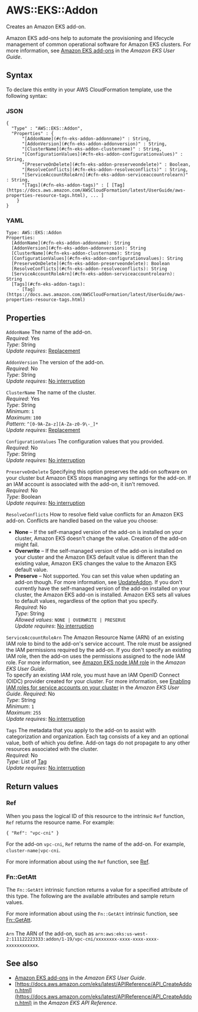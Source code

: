 # AWS::EKS::Addon<a name="aws-resource-eks-addon"></a>

Creates an Amazon EKS add\-on\.

Amazon EKS add\-ons help to automate the provisioning and lifecycle management of common operational software for Amazon EKS clusters\. For more information, see [Amazon EKS add\-ons](https://docs.aws.amazon.com/eks/latest/userguide/eks-add-ons.html) in the *Amazon EKS User Guide*\.

## Syntax<a name="aws-resource-eks-addon-syntax"></a>

To declare this entity in your AWS CloudFormation template, use the following syntax:

### JSON<a name="aws-resource-eks-addon-syntax.json"></a>

```
{
  "Type" : "AWS::EKS::Addon",
  "Properties" : {
      "[AddonName](#cfn-eks-addon-addonname)" : String,
      "[AddonVersion](#cfn-eks-addon-addonversion)" : String,
      "[ClusterName](#cfn-eks-addon-clustername)" : String,
      "[ConfigurationValues](#cfn-eks-addon-configurationvalues)" : String,
      "[PreserveOnDelete](#cfn-eks-addon-preserveondelete)" : Boolean,
      "[ResolveConflicts](#cfn-eks-addon-resolveconflicts)" : String,
      "[ServiceAccountRoleArn](#cfn-eks-addon-serviceaccountrolearn)" : String,
      "[Tags](#cfn-eks-addon-tags)" : [ [Tag](https://docs.aws.amazon.com/AWSCloudFormation/latest/UserGuide/aws-properties-resource-tags.html), ... ]
    }
}
```

### YAML<a name="aws-resource-eks-addon-syntax.yaml"></a>

```
Type: AWS::EKS::Addon
Properties: 
  [AddonName](#cfn-eks-addon-addonname): String
  [AddonVersion](#cfn-eks-addon-addonversion): String
  [ClusterName](#cfn-eks-addon-clustername): String
  [ConfigurationValues](#cfn-eks-addon-configurationvalues): String
  [PreserveOnDelete](#cfn-eks-addon-preserveondelete): Boolean
  [ResolveConflicts](#cfn-eks-addon-resolveconflicts): String
  [ServiceAccountRoleArn](#cfn-eks-addon-serviceaccountrolearn): String
  [Tags](#cfn-eks-addon-tags): 
    - [Tag](https://docs.aws.amazon.com/AWSCloudFormation/latest/UserGuide/aws-properties-resource-tags.html)
```

## Properties<a name="aws-resource-eks-addon-properties"></a>

`AddonName`  <a name="cfn-eks-addon-addonname"></a>
The name of the add\-on\.  
*Required*: Yes  
*Type*: String  
*Update requires*: [Replacement](https://docs.aws.amazon.com/AWSCloudFormation/latest/UserGuide/using-cfn-updating-stacks-update-behaviors.html#update-replacement)

`AddonVersion`  <a name="cfn-eks-addon-addonversion"></a>
The version of the add\-on\.  
*Required*: No  
*Type*: String  
*Update requires*: [No interruption](https://docs.aws.amazon.com/AWSCloudFormation/latest/UserGuide/using-cfn-updating-stacks-update-behaviors.html#update-no-interrupt)

`ClusterName`  <a name="cfn-eks-addon-clustername"></a>
The name of the cluster\.  
*Required*: Yes  
*Type*: String  
*Minimum*: `1`  
*Maximum*: `100`  
*Pattern*: `^[0-9A-Za-z][A-Za-z0-9\-_]*`  
*Update requires*: [Replacement](https://docs.aws.amazon.com/AWSCloudFormation/latest/UserGuide/using-cfn-updating-stacks-update-behaviors.html#update-replacement)

`ConfigurationValues`  <a name="cfn-eks-addon-configurationvalues"></a>
The configuration values that you provided\.  
*Required*: No  
*Type*: String  
*Update requires*: [No interruption](https://docs.aws.amazon.com/AWSCloudFormation/latest/UserGuide/using-cfn-updating-stacks-update-behaviors.html#update-no-interrupt)

`PreserveOnDelete`  <a name="cfn-eks-addon-preserveondelete"></a>
Specifying this option preserves the add\-on software on your cluster but Amazon EKS stops managing any settings for the add\-on\. If an IAM account is associated with the add\-on, it isn't removed\.  
*Required*: No  
*Type*: Boolean  
*Update requires*: [No interruption](https://docs.aws.amazon.com/AWSCloudFormation/latest/UserGuide/using-cfn-updating-stacks-update-behaviors.html#update-no-interrupt)

`ResolveConflicts`  <a name="cfn-eks-addon-resolveconflicts"></a>
How to resolve field value conflicts for an Amazon EKS add\-on\. Conflicts are handled based on the value you choose:  
+  **None** – If the self\-managed version of the add\-on is installed on your cluster, Amazon EKS doesn't change the value\. Creation of the add\-on might fail\.
+  **Overwrite** – If the self\-managed version of the add\-on is installed on your cluster and the Amazon EKS default value is different than the existing value, Amazon EKS changes the value to the Amazon EKS default value\.
+  **Preserve** – Not supported\. You can set this value when updating an add\-on though\. For more information, see [UpdateAddon](https://docs.aws.amazon.com/eks/latest/APIReference/API_UpdateAddon.html)\.
If you don't currently have the self\-managed version of the add\-on installed on your cluster, the Amazon EKS add\-on is installed\. Amazon EKS sets all values to default values, regardless of the option that you specify\.  
*Required*: No  
*Type*: String  
*Allowed values*: `NONE | OVERWRITE | PRESERVE`  
*Update requires*: [No interruption](https://docs.aws.amazon.com/AWSCloudFormation/latest/UserGuide/using-cfn-updating-stacks-update-behaviors.html#update-no-interrupt)

`ServiceAccountRoleArn`  <a name="cfn-eks-addon-serviceaccountrolearn"></a>
The Amazon Resource Name \(ARN\) of an existing IAM role to bind to the add\-on's service account\. The role must be assigned the IAM permissions required by the add\-on\. If you don't specify an existing IAM role, then the add\-on uses the permissions assigned to the node IAM role\. For more information, see [Amazon EKS node IAM role](https://docs.aws.amazon.com/eks/latest/userguide/create-node-role.html) in the *Amazon EKS User Guide*\.  
To specify an existing IAM role, you must have an IAM OpenID Connect \(OIDC\) provider created for your cluster\. For more information, see [Enabling IAM roles for service accounts on your cluster](https://docs.aws.amazon.com/eks/latest/userguide/enable-iam-roles-for-service-accounts.html) in the *Amazon EKS User Guide*\.
*Required*: No  
*Type*: String  
*Minimum*: `1`  
*Maximum*: `255`  
*Update requires*: [No interruption](https://docs.aws.amazon.com/AWSCloudFormation/latest/UserGuide/using-cfn-updating-stacks-update-behaviors.html#update-no-interrupt)

`Tags`  <a name="cfn-eks-addon-tags"></a>
The metadata that you apply to the add\-on to assist with categorization and organization\. Each tag consists of a key and an optional value, both of which you define\. Add\-on tags do not propagate to any other resources associated with the cluster\.  
*Required*: No  
*Type*: List of [Tag](https://docs.aws.amazon.com/AWSCloudFormation/latest/UserGuide/aws-properties-resource-tags.html)  
*Update requires*: [No interruption](https://docs.aws.amazon.com/AWSCloudFormation/latest/UserGuide/using-cfn-updating-stacks-update-behaviors.html#update-no-interrupt)

## Return values<a name="aws-resource-eks-addon-return-values"></a>

### Ref<a name="aws-resource-eks-addon-return-values-ref"></a>

 When you pass the logical ID of this resource to the intrinsic `Ref` function, `Ref` returns the resource name\. For example:

 `{ "Ref": "vpc-cni" }` 

For the add\-on `vpc-cni`, `Ref` returns the name of the add\-on\. For example, `cluster-name|vpc-cni`\.

For more information about using the `Ref` function, see [Ref](https://docs.aws.amazon.com/AWSCloudFormation/latest/UserGuide/intrinsic-function-reference-ref.html)\.

### Fn::GetAtt<a name="aws-resource-eks-addon-return-values-fn--getatt"></a>

The `Fn::GetAtt` intrinsic function returns a value for a specified attribute of this type\. The following are the available attributes and sample return values\.

For more information about using the `Fn::GetAtt` intrinsic function, see [Fn::GetAtt](https://docs.aws.amazon.com/AWSCloudFormation/latest/UserGuide/intrinsic-function-reference-getatt.html)\.

#### <a name="aws-resource-eks-addon-return-values-fn--getatt-fn--getatt"></a>

`Arn`  <a name="Arn-fn::getatt"></a>
The ARN of the add\-on, such as `arn:aws:eks:us-west-2:111122223333:addon/1-19/vpc-cni/xxxxxxxx-xxxx-xxxx-xxxx-xxxxxxxxxxxx`\.

## See also<a name="aws-resource-eks-addon--seealso"></a>
+  [Amazon EKS add\-ons](https://docs.aws.amazon.com/eks/latest/userguide/eks-add-ons.html) in the *Amazon EKS User Guide*\.
+  [https://docs.aws.amazon.com/eks/latest/APIReference/API_CreateAddon.html](https://docs.aws.amazon.com/eks/latest/APIReference/API_CreateAddon.html) in the *Amazon EKS API Reference*\.